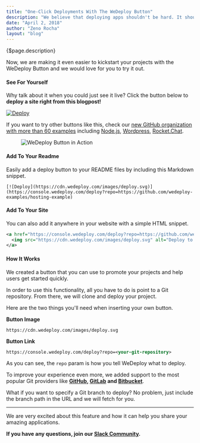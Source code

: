 ```yaml
---
title: "One-Click Deployments With The WeDeploy Button"
description: "We believe that deploying apps shouldn't be hard. It shouldn't take days or hours. And it definitely shouldn't take multiple steps or complicated processes."
date: "April 2, 2018"
author: "Zeno Rocha"
layout: "blog"
---
```


<article>

{$page.description}

Now, we are making it even easier to kickstart your projects with the WeDeploy Button and we would love for you to try it out.

#### See For Yourself

Why talk about it when you could just see it live? Click the button below to **deploy a site right from this blogpost!**

[![Deploy](https://cdn.wedeploy.com/images/deploy.svg)](https://console.wedeploy.com/deploy?repo=https://github.com/wedeploy-examples/hosting-example)

If you want to try other buttons like this, check our [new GitHub organization with more than 60 examples](https://github.com/wedeploy-examples) including [Node.js](https://github.com/wedeploy-examples/nodejs-example), [Wordpress](https://github.com/wedeploy-examples/wordpress-example), [Rocket.Chat](https://github.com/wedeploy-examples/rocketchat-example).

<figure>
  <img src="/images/blog/post-28--0.gif" alt="WeDeploy Button in Action">
</figure>

#### Add To Your Readme

Easily add a deploy button to your README files by including this Markdown snippet.

```text
[![Deploy](https://cdn.wedeploy.com/images/deploy.svg)](https://console.wedeploy.com/deploy?repo=https://github.com/wedeploy-examples/hosting-example)
```

#### Add To Your Site

You can also add it anywhere in your website with a simple HTML snippet.

```xml
<a href="https://console.wedeploy.com/deploy?repo=https://github.com/wedeploy-examples/hosting-example">
  <img src="https://cdn.wedeploy.com/images/deploy.svg" alt="Deploy to WeDeploy">
</a>
```

#### How It Works

We created a button that you can use to promote your projects and help users get started quickly.

In order to use this functionality, all you have to do is point to a Git repository. From there, we will clone and deploy your project.

Here are the two things you'll need when inserting your own button.

**Button Image**

```text
https://cdn.wedeploy.com/images/deploy.svg
```

**Button Link**

```xml
https://console.wedeploy.com/deploy?repo=<your-git-repository>
```

As you can see, the `repo` param is how you tell WeDeploy what to deploy.

To improve your experience even more, we added support to the most popular Git providers like **[GitHub](https://github.com/), [GitLab](https://gitlab.com/) and [Bitbucket](https://bitbucket.org)**.

What if you want to specify a Git branch to deploy? No problem, just include the branch path in the URL and we will fetch for you.

---

We are very excited about this feature and how it can help you share your amazing applications.

**If you have any questions, join our [Slack Community](https://chat.wedeploy.com).**

</article>
